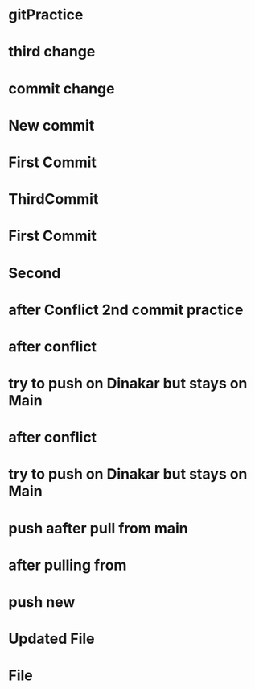 # gitPractice


# third change

# commit change 


# New commit


# First Commit

# ThirdCommit

# First Commit

# Second

# after Conflict 2nd commit practice

# after conflict

# try to push on Dinakar  but stays on Main

# after conflict

# try to push on Dinakar  but stays on Main
# push aafter pull from main

# after pulling from

# push new 

# Updated File

# File